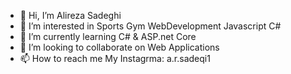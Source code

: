 - 👋 Hi, I’m Alireza Sadeghi
- 👀 I’m interested in Sports Gym WebDevelopment Javascript C#
- 🌱 I’m currently learning C# & ASP.net Core
- 💞️ I’m looking to collaborate on Web Applications
- 📫 How to reach me My Instagrma: a.r.sadeqi1

<!---
arsadeqi1/arsadeqi1 is a ✨ special ✨ repository because its `README.md` (this file) appears on your GitHub profile.
You can click the Preview link to take a look at your changes.
--->
